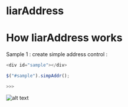 liarAddress
===========



How liarAddress works
==========

Sample 1 : create simple address control : 

```javascript
<div id="sample"></div>

$("#sample").simpAddr();

>>> 
```
![alt text](https://dl.dropboxusercontent.com/u/23971112/github/liaraddress.jpg "Title")
